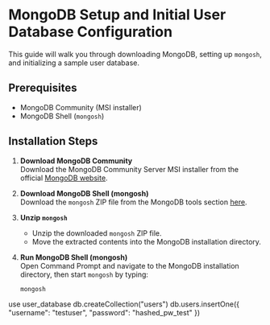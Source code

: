 # MongoDB Setup and Initial User Database Configuration

This guide will walk you through downloading MongoDB, setting up `mongosh`, and initializing a sample user database.

## Prerequisites

- MongoDB Community (MSI installer)
- MongoDB Shell (`mongosh`)

## Installation Steps

1. **Download MongoDB Community**  
   Download the MongoDB Community Server MSI installer from the official [MongoDB website](https://www.mongodb.com/try/download/community).

2. **Download MongoDB Shell (mongosh)**  
   Download the `mongosh` ZIP file from the MongoDB tools section [here](https://www.mongodb.com/try/download/shell).

3. **Unzip `mongosh`**  
   - Unzip the downloaded `mongosh` ZIP file.
   - Move the extracted contents into the MongoDB installation directory.

4. **Run MongoDB Shell (mongosh)**  
   Open Command Prompt and navigate to the MongoDB installation directory, then start `mongosh` by typing:
   ```bash
   mongosh
use user_database
db.createCollection("users")
db.users.insertOne({
    "username": "testuser",
    "password": "hashed_pw_test"
})

   
